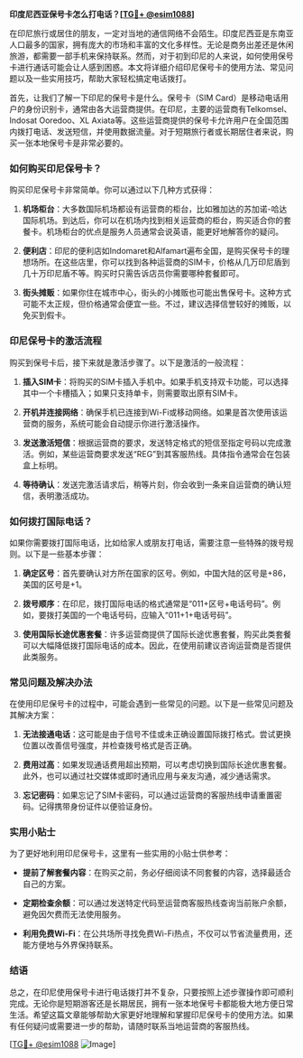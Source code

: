 **印度尼西亚保号卡怎么打电话？[[TG💪+ @esim1088](https://t.me/s/esim1088)]**

在印尼旅行或居住的朋友，一定对当地的通信网络不会陌生。印度尼西亚是东南亚人口最多的国家，拥有庞大的市场和丰富的文化多样性。无论是商务出差还是休闲旅游，都需要一部手机来保持联系。然而，对于初到印尼的人来说，如何使用保号卡进行通话可能会让人感到困惑。本文将详细介绍印尼保号卡的使用方法、常见问题以及一些实用技巧，帮助大家轻松搞定电话拨打。

首先，让我们了解一下印尼的保号卡是什么。保号卡（SIM Card）是移动电话用户的身份识别卡，通常由各大运营商提供。在印尼，主要的运营商有Telkomsel、Indosat Ooredoo、XL Axiata等。这些运营商提供的保号卡允许用户在全国范围内拨打电话、发送短信，并使用数据流量。对于短期旅行者或长期居住者来说，购买一张本地保号卡是非常必要的。

### 如何购买印尼保号卡？

购买印尼保号卡非常简单。你可以通过以下几种方式获得：

1. **机场柜台**：大多数国际机场都设有运营商的柜台，比如雅加达的苏加诺-哈达国际机场。到达后，你可以在机场内找到相关运营商的柜台，购买适合你的套餐卡。机场柜台的优点是服务人员通常会说英语，能更好地解答你的疑问。

2. **便利店**：印尼的便利店如Indomaret和Alfamart遍布全国，是购买保号卡的理想场所。在这些店里，你可以找到各种运营商的SIM卡，价格从几万印尼盾到几十万印尼盾不等。购买时只需告诉店员你需要哪种套餐即可。

3. **街头摊贩**：如果你住在城市中心，街头的小摊贩也可能出售保号卡。这种方式可能不太正规，但价格通常会便宜一些。不过，建议选择信誉较好的摊贩，以免买到假卡。

### 印尼保号卡的激活流程

购买到保号卡后，接下来就是激活步骤了。以下是激活的一般流程：

1. **插入SIM卡**：将购买的SIM卡插入手机中。如果手机支持双卡功能，可以选择其中一个卡槽插入；如果只支持单卡，则需要取出原有SIM卡。

2. **开机并连接网络**：确保手机已连接到Wi-Fi或移动网络。如果是首次使用该运营商的服务，系统可能会自动提示你进行激活操作。

3. **发送激活短信**：根据运营商的要求，发送特定格式的短信至指定号码以完成激活。例如，某些运营商要求发送“REG”到其客服热线。具体指令通常会在包装盒上标明。

4. **等待确认**：发送完激活请求后，稍等片刻，你会收到一条来自运营商的确认短信，表明激活成功。

### 如何拨打国际电话？

如果你需要拨打国际电话，比如给家人或朋友打电话，需要注意一些特殊的拨号规则。以下是一些基本步骤：

1. **确定区号**：首先要确认对方所在国家的区号。例如，中国大陆的区号是+86，美国的区号是+1。

2. **拨号顺序**：在印尼，拨打国际电话的格式通常是“011+区号+电话号码”。例如，要拨打美国的一个电话号码，应输入“011+1+电话号码”。

3. **使用国际长途优惠套餐**：许多运营商提供了国际长途优惠套餐，购买此类套餐可以大幅降低拨打国际电话的成本。因此，在使用前建议咨询运营商是否提供此类服务。

### 常见问题及解决办法

在使用印尼保号卡的过程中，可能会遇到一些常见的问题。以下是一些常见问题及其解决方案：

1. **无法接通电话**：这可能是由于信号不佳或未正确设置国际拨打格式。尝试更换位置以改善信号强度，并检查拨号格式是否正确。

2. **费用过高**：如果发现通话费用超出预期，可以考虑切换到国际长途优惠套餐。此外，也可以通过社交媒体或即时通讯应用与亲友沟通，减少通话需求。

3. **忘记密码**：如果忘记了SIM卡密码，可以通过运营商的客服热线申请重置密码。记得携带身份证件以便验证身份。

### 实用小贴士

为了更好地利用印尼保号卡，这里有一些实用的小贴士供参考：

- **提前了解套餐内容**：在购买之前，务必仔细阅读不同套餐的内容，选择最适合自己的方案。
  
- **定期检查余额**：可以通过发送特定代码至运营商客服热线查询当前账户余额，避免因欠费而无法使用服务。

- **利用免费Wi-Fi**：在公共场所寻找免费Wi-Fi热点，不仅可以节省流量费用，还能方便地与外界保持联系。

### 结语

总之，在印尼使用保号卡进行电话拨打并不复杂，只要按照上述步骤操作即可顺利完成。无论你是短期游客还是长期居民，拥有一张本地保号卡都能极大地方便日常生活。希望这篇文章能够帮助大家更好地理解和掌握印尼保号卡的使用方法。如果有任何疑问或需要进一步的帮助，请随时联系当地运营商的客服热线。

[[TG💪+ @esim1088](https://t.me/s/esim1088) ![Image](https://i.postimg.cc/4NQfJmqS/Snipaste-2025-05-13-00-14-12.png)]